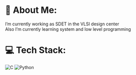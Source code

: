 # 💫 About Me:
I’m currently working as SDET in the VLSI design center<br>Also I’m currently learning system and low level programming<br>


# 💻 Tech Stack:
![C](https://img.shields.io/badge/c-%2300599C.svg?style=for-the-badge&logo=c&logoColor=white) ![Python](https://img.shields.io/badge/python-3670A0?style=for-the-badge&logo=python&logoColor=ffdd54)

<!-- 
# 📊 GitHub Stats:
![](https://github-readme-stats.vercel.app/api?username=IURIIVas&theme=darcula&hide_border=false&include_all_commits=true&count_private=true)<br/>
![](https://github-readme-streak-stats.herokuapp.com/?user=IURIIVas&theme=darcula&hide_border=false)<br/>
![](https://github-readme-stats.vercel.app/api/top-langs/?username=IURIIVas&theme=darcula&hide_border=false&include_all_commits=true&count_private=true&layout=compact)
-->
